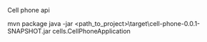 Cell phone api

mvn package
java -jar <path_to_project>\target\cell-phone-0.0.1-SNAPSHOT.jar cells.CellPhoneApplication
